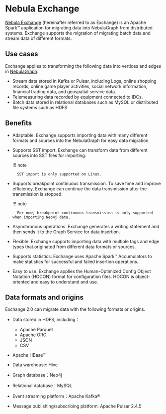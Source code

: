 # Nebula Exchange

[Nebula Exchange](https://github.com/vesoft-inc/nebula-spark-utils/tree/v2.0.0/nebula-exchange) (hereinafter referred to as Exchange) is an Apache Spark&trade; application for migrating data into NebulaGraph from distributed systems. Exchange supports the migration of migrating batch data and stream data of different formats.

<!--
For more information, see [What is Nebula Exchange](https://github.com/vesoft-inc/nebula-spark-utils/blob/v2.0.0/nebula-exchange/doc-2.0/EN/about-exchange/ex-ug-what-is-exchange.md)。
-->

## Use cases

Exchange applies to transforming the following data into vertices and edges in [NebulaGraph](../1.introduction/1.what-is-nebula-graph.md):

* Stream data stored in Kafka or Pulsar, including Logs, online shopping records, online game player activities, social network information, financial trading data, and geospatial service data.
* Telemeasuring data recorded by equipment connected to IDCs.
* Batch data stored in relational databases such as MySQL or distributed file systems such as HDFS.

## Benefits

* Adaptable. Exchange supports importing data with many different formats and sources into the NebulaGraph for easy data migration.

* Supports SST import. Exchange can transform data from different sources into SST files for importing.

  !!! note

        SST import is only supported on Linux.

* Supports breakpoint continuous transmission. To save time and improve efficiency, Exchange can continue the data transmission after the transmission is stopped.

  !!! note

        For now, breakpoint continuous transmission is only supported when importing Neo4j data.

* Asynchronous operations. Exchange generates a writing statement and then sends it to the Graph Service for data insertion.

* Flexible. Exchange supports importing data with multiple tags and edge types that originated from different data formats or sources.

* Supports statistics. Exchange uses Apache Spark&trade; Accumulators to make statistics for successful and failed insertion operations.

* Easy to use. Exchange applies the Human-Optimized Config Object Notation (HOCON) format for configuration files. HOCON is object-oriented and easy to understand and use.

## Data formats and origins

Exchange 2.0 can migrate data with the following formats or origins.

* Data stored in HDFS, including：
  - Apache Parquet
  - Apache ORC
  - JSON
  - CSV

* Apache HBase&trade;

* Data warehouse: Hive

* Graph database：Neo4j

* Relational database：MySQL

* Event streaming platform：Apache Kafka&reg;

* Message publishing/subscribing platform: Apache Pulsar 2.4.5
